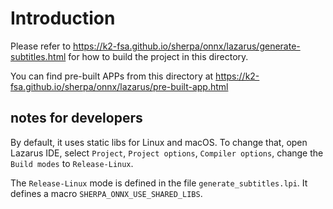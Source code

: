 # Introduction

Please refer to
https://k2-fsa.github.io/sherpa/onnx/lazarus/generate-subtitles.html
for how to build the project in this directory.

You can find pre-built APPs from this directory at
https://k2-fsa.github.io/sherpa/onnx/lazarus/pre-built-app.html



## notes for developers

By default, it uses static libs for Linux and macOS. To change that,
open Lazarus IDE, select `Project`, `Project options`, `Compiler options`,
change the `Build modes` to `Release-Linux`.

The `Release-Linux` mode is defined in the file `generate_subtitles.lpi`.
It defines a macro `SHERPA_ONNX_USE_SHARED_LIBS`.
